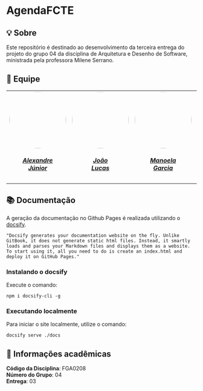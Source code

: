 # AgendaFCTE

## 💡 Sobre

Este repositório é destinado ao desenvolvimento da terceira entrega do projeto do grupo 04 da disciplina de Arquitetura e Desenho de Software, ministrada pela professora Milene Serrano.

## 👥 Equipe

<center>
<table style="margin-left: auto; margin-right: auto;">
    <tr>
        <td align="center">
            <a href="https://github.com/Alexandreljr">
                <img style="border-radius: 50%;" src="https://github.com/Alexandreljr.png" width="150px;"/>
                <h5 class="text-center">Alexandre<br>Júnior</h5>
            </a>
        </td>
        <td align="center">
            <a href="https://github.com/joaolucas102">
                <img style="border-radius: 50%;" src="https://github.com/joaolucas102.png" width="150px;"/>
                <h5 class="text-center">João<br>Lucas</h5>
            </a>
        </td>
        <td align="center">
            <a href="https://github.com/manu-sgc">
                <img style="border-radius: 50%;" src="https://github.com/manu-sgc.png" width="150px;"/>
                <h5 class="text-center">Manoela<br>Garcia</h5>
            </a>
        </td>
        <td align="center">
            <a href="https://github.com/maykonjuso">
                <img style="border-radius: 50%;" src="https://github.com/maykonjuso.png" width="150px;"/>
                <h5 class="text-center">Maykon<br>Júnio</h5>
            </a>
        </td>
        <td align="center">
            <a href="https://github.com/pLopess">
                <img style="border-radius: 50%;" src="https://github.com/pLopess.png" width="150px;"/>
                <h5 class="text-center">Pedro<br>Lopes</h5>
            </a>
        </td>
        <td align="center">
            <a href="https://github.com/rayenealmeida">
                <img style="border-radius: 50%;" src="https://github.com/rayenealmeida.png" width="150px;"/>
                <h5 class="text-center">Rayene<br>Almeida</h5>
            </a>
        </td>
        <td align="center">
            <a href="https://github.com/thaleseuflauzino">
                <img style="border-radius: 50%;" src="https://github.com/thaleseuflauzino.png" width="150px;"/>
                <h5 class="text-center">Thales<br>Euflauzino</h5>
            </a>
        </td>
        <td align="center">
            <a href="https://github.com/VHBernardes">
                <img style="border-radius: 50%;" src="https://github.com/VHBernardes.png" width="150px;"/>
                <h5 class="text-center">Victor<br>Bernardes</h5>
            </a>
        </td>
        <td align="center">
            <a href="https://github.com/Victor-oss">
                <img style="border-radius: 50%;" src="https://github.com/Victor-oss.png" width="150px;"/>
                <h5 class="text-center">Victório<br>Lázaro</h5>
            </a>
        </td>
        <td align="center">
            <a href="https://github.com/moonshinerd">
                <img style="border-radius: 50%;" src="https://github.com/moonshinerd.png" width="150px;"/>
                <h5 class="text-center">Víctor<br>Schmidt</h5>
            </a>
        </td>
    </tr>
</table>
</center>


## 📚 Documentação

A geração da documentação no Github Pages é realizada utilizando o [docsify](https://docsify.js.org/).

```shell
"Docsify generates your documentation website on the fly. Unlike GitBook, it does not generate static html files. Instead, it smartly loads and parses your Markdown files and displays them as a website. To start using it, all you need to do is create an index.html and deploy it on GitHub Pages."
```

### Instalando o docsify

Execute o comando:

```shell
npm i docsify-cli -g
```

### Executando localmente

Para iniciar o site localmente, utilize o comando:

```shell
docsify serve ./docs
```

## 📃 Informações acadêmicas

**Código da Disciplina**: FGA0208<br>
**Número do Grupo**: 04<br>
**Entrega**: 03<br>

